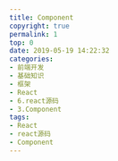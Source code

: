 ```yaml
---
title: Component
copyright: true
permalink: 1
top: 0
date: 2019-05-19 14:22:32
categories:
- 前端开发
- 基础知识
- 框架
- React
- 6.react源码
- 3.Component
tags:
- React
- react源码
- Component
---
```

